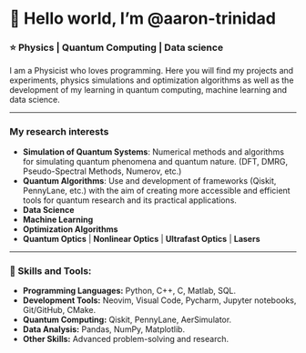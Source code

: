 # 👋 Hello world, I’m @aaron-trinidad
### ⭐ Physics | Quantum Computing | Data science 

I am a Physicist who loves programming. Here you will find my projects and experiments, physics simulations and optimization algorithms as well as the development of my learning in quantum computing, machine learning and data science.

---

### My research interests
- **Simulation of Quantum Systems**: Numerical methods and algorithms for simulating quantum phenomena and quantum nature. (DFT, DMRG, Pseudo-Spectral Methods, Numerov, etc.)
- **Quantum Algorithms**: Use and development of frameworks (Qiskit, PennyLane, etc.) with the aim of creating more accessible and efficient tools for quantum research and its practical applications.
- **Data Science**
- **Machine Learning**
- **Optimization Algorithms**
- **Quantum Optics** | **Nonlinear Optics** | **Ultrafast Optics** | **Lasers**

---

### 🔧 Skills and Tools:
- **Programming Languages:** Python, C++, C, Matlab, SQL.    
- **Development Tools:** Neovim, Visual Code, Pycharm, Jupyter notebooks, Git/GitHub, CMake.  
- **Quantum Computing:** Qiskit, PennyLane, AerSimulator.
- **Data Analysis:** Pandas, NumPy, Matplotlib.  
- **Other Skills:** Advanced problem-solving and research.

<!---
aaron-trinidad/aaron-trinidad is a ✨ special ✨ repository because its `README.md` (this file) appears on your GitHub profile.
You can click the Preview link to take a look at your changes.
--->

